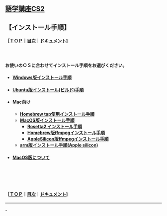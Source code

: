 ## [語学講座CS2](https://csreviser.github.io/CaptureStream2/) 
## 【インストール手順】　　
#### ［[ＴＯＰ](./)**｜**[目次](./#目次)**｜**[ドキュメント](./#ドキュメント-1)]
####   　
**お使いのＯＳに合わせてインストール手順をお選びください。**

* #### [Windows版インストール手順](./install_win)
* #### [Ubuntu版インストール(ビルド)手順](./install_linux) 
* #### Mac向け
    * **[Homebrew tap使用インストール手順](https://github.com/CSReviser/homebrew-capturestream2)**
    * **[MacOS版インストール手順](./install_mac)**
        * **[Rosetta2 インストール手順](./install_mac_rosetta2)**
        * **[Homebrew版ffmpegインストール手順](./install_mac_ffmpeg_homebrew)**
        * **[AppleSilicon版ffmpegインストール手順](./install_mac_ffmpeg)**
    * **[arm版インストール手順(Apple silicon)](./install_mac_arm)**

* #### [MacOS版について](./macos) 


####   　
####   　
#### ［[ＴＯＰ](./)**｜**[目次](./#目次)**｜**[ドキュメント](./#ドキュメント-1)]

*** 
 <link rel="shortcut icon" type="image/x-icon" href="https://avatars.githubusercontent.com/u/46049273?v=4">
 <meta name="twitter:image:src" content="https://avatars.githubusercontent.com/u/46049273?v=4">
-
